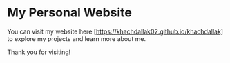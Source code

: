 # My Personal Website

You can visit my website here [https://khachdallak02.github.io/khachdallak] to explore my projects and learn more about me.

Thank you for visiting!
